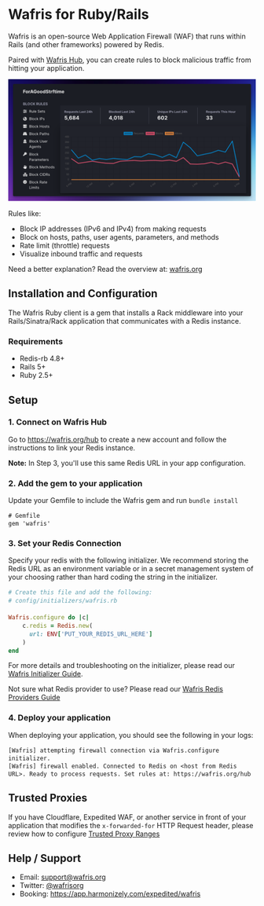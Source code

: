# Wafris for Ruby/Rails 
Wafris is an open-source Web Application Firewall (WAF) that runs within Rails (and other frameworks) powered by Redis. 

Paired with [Wafris Hub](https://wafris.org/hub), you can create rules to block malicious traffic from hitting your application.

![Rules and Graph](docs/rules-and-graph.png)

Rules like:

- Block IP addresses (IPv6 and IPv4) from making requests
- Block on hosts, paths, user agents, parameters, and methods
- Rate limit (throttle) requests 
- Visualize inbound traffic and requests

Need a better explanation? Read the overview at: [wafris.org](https://wafris.org)

## Installation and Configuration

The Wafris Ruby client is a gem that installs a Rack middleware into your Rails/Sinatra/Rack application that communicates with a Redis instance.

### Requirements
- Redis-rb 4.8+
- Rails 5+
- Ruby 2.5+

## Setup

### 1. Connect on Wafris Hub

Go to https://wafris.org/hub to create a new account and
follow the instructions to link your Redis instance.

**Note:** In Step 3, you'll use this same Redis URL in your app configuration.

### 2. Add the gem to your application

Update your Gemfile to include the Wafris gem and run 
`bundle install`

```
# Gemfile
gem 'wafris'
```

### 3. Set your Redis Connection

Specify your redis with the following initializer. We recommend storing the Redis URL as an environment variable or in a secret management system of your choosing rather than hard coding the string in the initializer.

```ruby
# Create this file and add the following:
# config/initializers/wafris.rb

Wafris.configure do |c|
    c.redis = Redis.new(
      url: ENV['PUT_YOUR_REDIS_URL_HERE']
    )
end
```

For more details and troubleshooting on the initializer, please read our [Wafris Initializer Guide](docs/wafris-initalizer.md).

Not sure what Redis provider to use? Please read our [Wafris Redis Providers Guide](https://wafris.org/guides/redis-provisioning)


### 4. Deploy your application

When deploying your application, you should see the following in your logs:

```
[Wafris] attempting firewall connection via Wafris.configure initializer.
[Wafris] firewall enabled. Connected to Redis on <host from Redis URL>. Ready to process requests. Set rules at: https://wafris.org/hub
```

## Trusted Proxies

If you have Cloudflare, Expedited WAF, or another service in front of your application that modifies the `x-forwarded-for` HTTP Request header, please review how to configure [Trusted Proxy Ranges](docs/trusted-proxies.md)

## Help / Support

- Email: [support@wafris.org](mailto:support@wafris.org)
- Twitter: [@wafrisorg](https://twitter.com/wafrisorg)
- Booking: https://app.harmonizely.com/expedited/wafris

<img src='https://uptimer.expeditedsecurity.com/wafris-rb' width='0' height='0'>

[redis-url]: https://www.iana.org/assignments/uri-schemes/prov/redis
